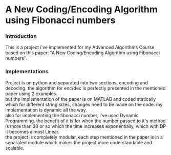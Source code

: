 # A New Coding/Encoding Algorithm using Fibonacci numbers

### Introduction
This is a project i've implemented for my Advanced Algorithms Course based on this paper: "A New Coding/Encoding Algorithm using Fibonacci numbers".

### Implementations
Project is on python and separated into two sections, encoding and decoding. the algorithm for enc/dec is perfectly presented in the mentioned paper using 2 examples. <br/>
but the implementation of the paper is on MATLAB and coded statically which for different string sizes, changes need to be made on the code. my implementation is dynamic all the way. <br/>
also for implementing the fibonacci number, i've used Dynamic Programming. the benefit of it is for when the number passed to it's method is more than 30 or so which the time increases exponentially, which with DP it becomes almost Linear. <br/>
the project is completely modular, each step mentioned in the paper is in a separated module which makes the project more understandable and scalable.